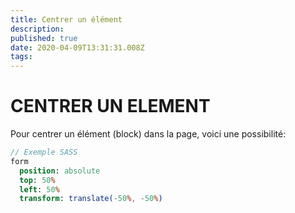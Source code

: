 ```yaml
---
title: Centrer un élément
description: 
published: true
date: 2020-04-09T13:31:31.008Z
tags: 
---
```


# CENTRER UN ELEMENT

Pour centrer un élément (block) dans la page, voici une possibilité:

```sass
// Exemple SASS
form
  position: absolute
  top: 50%
  left: 50%
  transform: translate(-50%, -50%)
  ```

